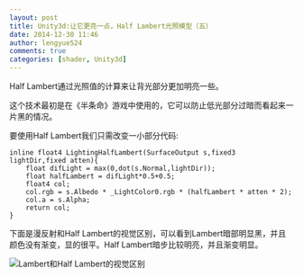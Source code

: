 ```yaml
---
layout: post
title: Unity3d:让它更亮一点，Half Lambert光照模型（五）
date: 2014-12-30 11:46
author: lengyue524
comments: true
categories: [shader, Unity3d]
---
```

<p>Half Lambert通过光照值的计算来让背光部分更加明亮一些。</p>

<p>这个技术最初是在《半条命》游戏中使用的，它可以防止低光部分过暗而看起来一片黑的情况。</p>

<p>要使用Half Lambert我们只需改变一小部分代码:</p>

<pre><code>inline float4 LightingHalfLambert(SurfaceOutput s,fixed3 lightDir,fixed atten){
    float difLight = max(0,dot(s.Normal,lightDir));
    float halfLambert = difLight*0.5+0.5;
    float4 col;
    col.rgb = s.Albedo * _LightColor0.rgb * (halfLambert * atten * 2);
    col.a = s.Alpha;
    return col;
}
</code></pre>

<p>下面是漫反射和Half Lambert的视觉区别，可以看到Lambert暗部明显黑，并且颜色没有渐变，显的很平。Half Lambert暗步比较明亮，并且渐变明显。</p>

<p><img src="http://7xky0m.com1.z0.glb.clouddn.com/3D9D1156-5153-484F-866A-DBF18D1331EB-300x166.jpg" alt="Lambert和Half Lambert的视觉区别" /></p>